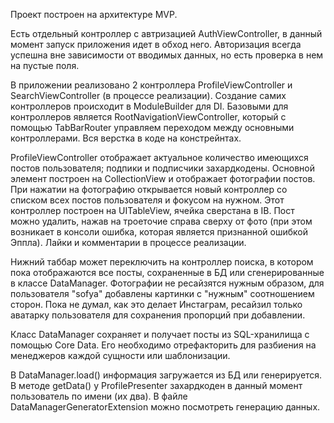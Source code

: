 Проект построен на архитектуре MVP.

Есть отдельный контроллер с автризацией AuthViewController, в данный момент запуск приложения идет в обход него. Авторизация всегда успешна вне зависимости от вводимых данных, но есть проверка в нем на пустые поля.

В приложении реализовано 2 контроллера ProfileViewController и SearchViewController (в процессе реализации). Создание самих контроллеров происходит в ModuleBuilder для DI. Базовыми для контроллеров является RootNavigationViewController, который с помощью TabBarRouter управляем переходом между основными контроллерами. Вся верстка в коде на констрейнтах.

ProfileViewController отображает актуальное количество имеющихся постов пользователя; подпики и подписчики захардкодены. Основной элемент построен на CollectionView и отображает фотографии постов. При нажатии на фотографию открывается новый контроллер со списком всех постов пользователя и фокусом на нужном. Этот контроллер построен на UITableView, ячейка сверстана в IB. Пост можно удалить, нажав на троеточие справа сверху от фото (при этом возникает в консоли ошибка, которая является признанной ошибкой Эппла). Лайки и комментарии в процессе реализации.

Нижний таббар может переключить на контроллер поиска, в котором пока отображаются все посты, сохраненные в БД или сгенерированные в классе DataManager. Фотографии не ресайзятся нужным образом, для пользователя "sofya" добавлены картинки с "нужным" соотношением сторон. Пока не думал, как это делает Инстаграм, ресайзил только аватарку пользователя для сохранения пропорций при добавлении.

Класс DataManager сохраняет и получает посты из SQL-хранилища с помощью Core Data. Его необходимо отрефакторить для разбиения на менеджеров каждой сущности или шаблонизации.

В DataManager.load() информация загружается из БД или генерируется. В методе getData() у ProfilePresenter захардкоден в данный момент пользователь по имени (их два). В файле DataManagerGeneratorExtension можно посмотреть генерацию данных.

